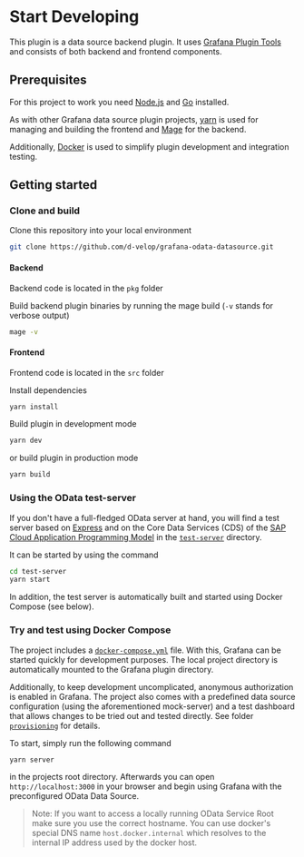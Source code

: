 # Start Developing
This plugin is a data source backend plugin. It uses [Grafana Plugin Tools](https://grafana.github.io/plugin-tools/) and
consists of both backend and frontend components.

## Prerequisites
For this project to work you need [Node.js](https://nodejs.org/en/) and [Go](https://go.dev) installed.

As with other Grafana data source plugin projects, [yarn](https://yarnpkg.com/) is used for managing and building the
frontend and [Mage](https://magefile.org) for the backend.

Additionally, [Docker](https://www.docker.com/) is used to simplify plugin development and integration testing.

## Getting started

### Clone and build
Clone this repository into your local environment
```bash
git clone https://github.com/d-velop/grafana-odata-datasource.git
```

#### Backend
Backend code is located in the `pkg` folder

Build backend plugin binaries by running the mage build (`-v` stands for verbose output)
```bash
mage -v
```

#### Frontend
Frontend code is located in the `src` folder

Install dependencies
```bash
yarn install
```

Build plugin in development mode
```bash
yarn dev
```

or build plugin in production mode
```bash
yarn build
```

### Using the OData test-server
If you don't have a full-fledged OData server at hand, you will find a test server based on
[Express](https://expressjs.com) and on the Core Data Services (CDS) of the
[SAP Cloud Application Programming Model](https://cap.cloud.sap/) in the [`test-server`](test-server) directory.

It can be started by using the command
```bash
cd test-server
yarn start 
```

In addition, the test server is automatically built and started using Docker Compose (see below).

### Try and test using Docker Compose
The project includes a [`docker-compose.yml`](docker-compose.yml) file. With this, Grafana can be started quickly for
development purposes. The local project directory is automatically mounted to the Grafana plugin directory.

Additionally, to keep development uncomplicated, anonymous authorization is enabled in Grafana. The project also comes
with a predefined data source configuration (using the aforementioned mock-server) and a test dashboard that allows
changes to be tried out and tested directly. See folder [`provisioning`](provisioning) for details.

To start, simply run the following command
```bash
yarn server
```
in the projects root directory. Afterwards you can open `http://localhost:3000` in your browser and begin using Grafana
with the preconfigured OData Data Source.

> Note: If you want to access a locally running OData Service Root make sure you use the correct hostname. You can use
> docker's special DNS name `host.docker.internal` which resolves to the internal IP address used by the docker host.
